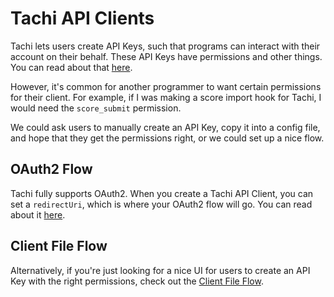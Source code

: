# Tachi API Clients

Tachi lets users create API Keys, such that programs can interact with their account on their behalf. These API Keys have permissions and other things. You can read about that [here](../../api/auth.md).

However, it's common for another programmer to want certain permissions for their client. For example, if I was making a score import hook for Tachi, I would need the `score_submit` permission.

We could ask users to manually create an API Key, copy it into a config file, and hope that they get the permissions right, or we could set up a nice flow.

## OAuth2 Flow

Tachi fully supports OAuth2. When you create a Tachi API Client, you can set a `redirectUri`, which is where your OAuth2 flow will go. You can read about it [here](./oauth2.md).

## Client File Flow

Alternatively, if you're just looking for a nice UI for users to create an API Key with the right permissions, check out the [Client File Flow](./file-flow.md).
